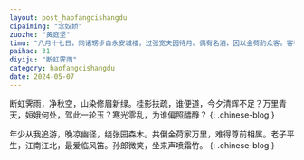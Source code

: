 ```yaml
---
layout: post_haofangcishangdu
cipaiming: "念奴娇"
zuozhe: "黄庭坚"
timu: "八月十七日，同诸甥步自永安城楼，过张宽夫园待月。偶有名酒，因以金荷酌众客。客有孙彦立，善吹笛。援笔作乐府长短句，文不加点。"
paihao: 31
diyiju: "断虹霁雨"
category: haofangcishangdu
date: 2024-05-07
---
```


断虹霁雨，净秋空，山染修眉新绿。桂影扶疏，谁便道，今夕清辉不足？万里青天，姮娥何处，驾此一轮玉？寒光零乱，为谁偏照醽醁？
{: .chinese-blog }

年少从我追游，晚凉幽径，绕张园森木。共倒金荷家万里，难得尊前相属。老子平生，江南江北，最爱临风笛。孙郎微笑，坐来声喷霜竹。
{: .chinese-blog }
